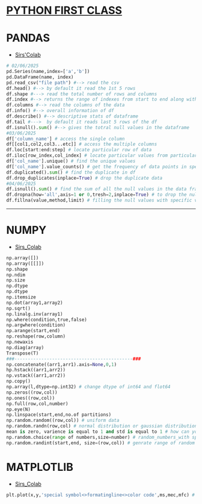 # [PYTHON FIRST CLASS](https://colab.research.google.com/drive/1QDQZQEwXNC9AFFQlpIqZwBh59WuU8dzu?usp=sharing)

# PANDAS
- [Sirs'Colab](https://colab.research.google.com/drive/1XJK0Tg1dKdSTExwQqmRKUPgn_K7kNa_P?usp=sharing)
```python
# 02/06/2025
pd.Series(name,index=['a','b'])
pd.DataFrame(name, index)
pd.read_csv("file path") #--> read the csv
df.head() #--> by default it read the 1st 5 rows
df.shape #---> read the total number of rows and columns
df.index #--> returns the range of indexes from start to end along with step
df.columns #--> read the columns of the data
df.info() #--> overall information of df
df.describe() #--> descriptive stats of dataframe
df.tail #--->  by default it reads last 5 rows of the df
df.isnull().sum() #--> gives the totral null values in the dataframe
#03/06/2025
df['column_name'] # access the single column
df[[col1,col2,col3...etc]] # access the multiple columns
df.loc[start:end:step] # locate particular row of data
df.iloc[row_index,col_index] # locate particular values from particular column
df['col_name'].unique() # find the unique values
df['col_name'].value_counts() # get the frequency of data points in specific column. 
df.duplicated().sum() # find the duplicate in df
df.drop_duplicates(inplace=True) # drop the duplicate data
#04/06/2025
df.isnull().sum() # find the sum of all the null values in the data frame
df.dropna(how='all',axis=1 or 0,tresh=2,inplace=True) # to drop the null value , how - limits the when all the row values are null thresh -Thresh is nothing but threshold limit for the null values. for ex:- if tresh is 2 it removes the null values less or equal to 2 and inplace true will make the changes in the data frame
df.fillna(value,method,limit) # filling the null values with specific values
```
---
# NUMPY
- [Sirs_Colab](https://colab.research.google.com/drive/1fmTykli84INv8HPrW1_ufkU77dQI9cpo?usp=sharing)
```python
np.array([])
np.array([[]])
np.shape
np.ndim
np.size
np.dtype
np.dtype
np.itemsize
np.dot(array1,array2)
np.sqrt()
np.linalg.inv(array1)
np.where(condition,true,false)
np.argwhere(condition)
np.arange(start,end)
np.reshape(row,column)
np.newaxis
np.diag(array)
Transpose(T)
###--------------------------------------------###
np.concatenate((arr1,arr1).axis=None,0,1)
hp.hstack((arr1,arr2))
np.vstack((arr1,arr2))
np.copy()
np.array(l,dtype=np.int32) # change dtype of int64 and flot64
np.zeros((row,col))
np.ones((row,col))
np.full(row,col,number)
np.eye(N)
np.linspace(start,end,no.of partitions)
np.random.random((row,col)) # uniform data
np.random.randn(row,col) # normal distribution or gaussian distribution
mean is zero, varience is equal to 1 and std is equal to 1 # how can you say a data is randomly distributed
np.random.choice(range of numbers,size=number) # random_numbers_with specific size
np.random.randint(start,end, size=(row,col)) # genrate range of random integers--> 
```


# MATPLOTLIB
- [Sirs_Colab](https://colab.research.google.com/drive/1m7yy3Z2SOVU2eHZLojxtZfGMl-VeWMrG?usp=sharing#scrollTo=JPn1x_bJfIrt)
```python
plt.plot(x,y,'special symbol<>formatingline<>color code',ms,mec,mfc) # marker - o,x,p,P,#,+,s,D,d,h,H,v
```